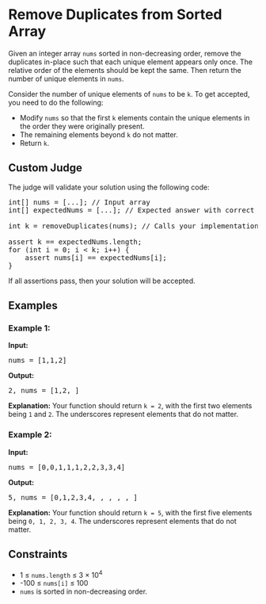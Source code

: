 <h1>Remove Duplicates from Sorted Array</h1>

<p>Given an integer array <code>nums</code> sorted in non-decreasing order, remove the duplicates in-place such that each unique element appears only once. The relative order of the elements should be kept the same. Then return the number of unique elements in <code>nums</code>.</p>

<p>Consider the number of unique elements of <code>nums</code> to be <code>k</code>. To get accepted, you need to do the following:</p>

<ul>
  <li>Modify <code>nums</code> so that the first <code>k</code> elements contain the unique elements in the order they were originally present.</li>
  <li>The remaining elements beyond <code>k</code> do not matter.</li>
  <li>Return <code>k</code>.</li>
</ul>

<h2>Custom Judge</h2>
<p>The judge will validate your solution using the following code:</p>

<pre>
int[] nums = [...]; // Input array
int[] expectedNums = [...]; // Expected answer with correct length

int k = removeDuplicates(nums); // Calls your implementation

assert k == expectedNums.length;
for (int i = 0; i < k; i++) {
    assert nums[i] == expectedNums[i];
}
</pre>

<p>If all assertions pass, then your solution will be accepted.</p>

<h2>Examples</h2>

<h3>Example 1:</h3>
<p><strong>Input:</strong></p>
<pre>nums = [1,1,2]</pre>
<p><strong>Output:</strong></p>
<pre>2, nums = [1,2,_]</pre>
<p><strong>Explanation:</strong> Your function should return <code>k = 2</code>, with the first two elements being <code>1</code> and <code>2</code>. The underscores represent elements that do not matter.</p>

<h3>Example 2:</h3>
<p><strong>Input:</strong></p>
<pre>nums = [0,0,1,1,1,2,2,3,3,4]</pre>
<p><strong>Output:</strong></p>
<pre>5, nums = [0,1,2,3,4,_,_,_,_,_]</pre>
<p><strong>Explanation:</strong> Your function should return <code>k = 5</code>, with the first five elements being <code>0, 1, 2, 3, 4</code>. The underscores represent elements that do not matter.</p>

<h2>Constraints</h2>
<ul>
  <li>1 ≤ <code>nums.length</code> ≤ 3 × 10<sup>4</sup></li>
  <li>-100 ≤ <code>nums[i]</code> ≤ 100</li>
  <li><code>nums</code> is sorted in non-decreasing order.</li>
</ul>
